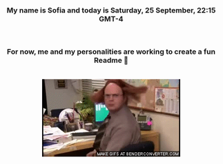 


<div align="center">
<h3 >My name is Sofia and today is Saturday, 25 September, 22:15 GMT-4</h3><br>
<h3 >For now, me and my personalities are working to create a fun Readme 👋
</h3><br>
<img src='img/dwight.gif' alt='working...'/>
</div>
